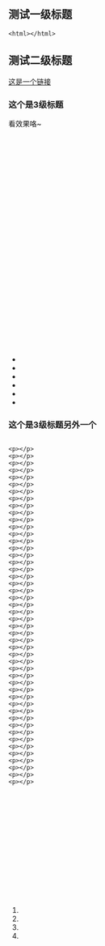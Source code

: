 ## 测试一级标题

```$xslt
<html></html>
```

## 测试二级标题
[这是一个链接](https://github.com/thisisonepz/node-docute)

### 这个是3级标题

看效果咯~

```$xslt































```
-
-
-
-
-
-

### 这个是3级标题另外一个
```

<p></p>
<p></p>
<p></p>
<p></p>
<p></p>
<p></p>
<p></p>
<p></p>
<p></p>
<p></p>
<p></p>
<p></p>
<p></p>
<p></p>
<p></p>
<p></p>
<p></p>
<p></p>
<p></p>
<p></p>
<p></p>
<p></p>
<p></p>
<p></p>
<p></p>
<p></p>
<p></p>
<p></p>
<p></p>
<p></p>
<p></p>
<p></p>
<p></p>
<p></p>
<p></p>
<p></p>
<p></p>
<p></p>
<p></p>
<p></p>
<p></p>
<p></p>
<p></p>
<p></p>
<p></p>
<p></p>
<p></p>
<p></p>

















```
1.
2.
3.
4.
